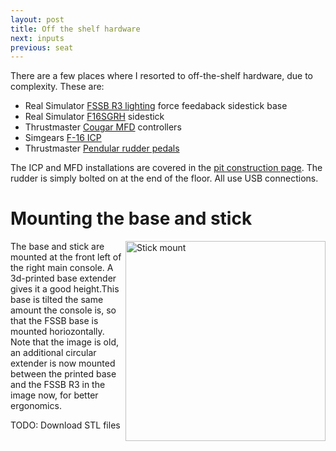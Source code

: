 ```yaml
---
layout: post
title: Off the shelf hardware
next: inputs
previous: seat
---
```


There are a few places where I resorted to off-the-shelf hardware, due to complexity. These are:

* Real Simulator [FSSB R3 lighting](https://realsimulator.com/fssb-r3-lighting/) force feedaback sidestick base
* Real Simulator [F16SGRH](https://realsimulator.com/f-16-side-grips/) sidestick
* Thrustmaster [Cougar MFD](http://www.thrustmaster.com/products/mfd-cougar-pack) controllers
* Simgears [F-16 ICP](https://www.simgears.com/simgears-products/f16-icp-replica/)
* Thrustmaster [Pendular rudder pedals](http://www.thrustmaster.com/en_US/products/tpr-thrustmaster-pendular-rudder)

The ICP and MFD installations are covered in the [pit construction page](/viperpit/articles/pit.html). The rudder is simply bolted on at the end of the floor. All use USB connections.

# Mounting the base and stick
<a href="/viperpit/images/stick_mount.jpg" border="0"><img align="right" width="320" src="/viperpit/images/stick_mount.jpg" alt="Stick mount" /></a>

The base and stick are mounted at the front left of the right main console. A 3d-printed base extender gives it a good height.This base is tilted the same amount the console is, so that the FSSB base is mounted horiozontally. Note that the image is old, an additional circular extender is now mounted between the printed base and the FSSB R3 in the image now, for better ergonomics.

TODO: Download STL files
